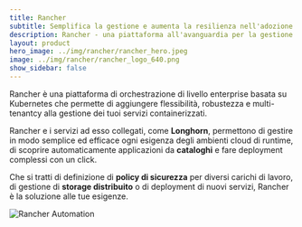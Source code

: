 ```yaml
---
title: Rancher
subtitle: Semplifica la gestione e aumenta la resilienza nell'adozione di Kubernetes.
description: Rancher - una piattaforma all'avanguardia per la gestione di Kubernetes in contesti di produzione.
layout: product
hero_image: ../img/rancher/rancher_hero.jpeg
image: ../img/rancher/rancher_logo_640.png
show_sidebar: false
---
```

Rancher è una piattaforma di orchestrazione di livello enterprise basata su Kubernetes che permette di aggiungere flessibilità, robustezza e multi-tenantcy alla gestione dei tuoi servizi containerizzati.

Rancher e i servizi ad esso collegati, come **Longhorn**, permettono di gestire in modo semplice ed efficace ogni esigenza degli ambienti cloud di runtime, di scoprire automaticamente applicazioni da **cataloghi** e fare deployment complessi con un click.

Che si tratti di definizione di **policy di sicurezza** per diversi carichi di lavoro, di gestione di **storage distribuito** o di deployment di nuovi servizi, Rancher è la soluzione alle tue esigenze.


![Rancher Automation](../img/rancher/rancher_draw.jpg)

